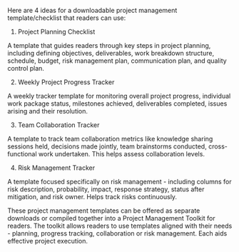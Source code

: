 Here are 4 ideas for a downloadable project management template/checklist that readers can use:

1. Project Planning Checklist

A template that guides readers through key steps in project planning, including defining objectives, deliverables, work breakdown structure, schedule, budget, risk management plan, communication plan, and quality control plan.

2. Weekly Project Progress Tracker 

A weekly tracker template for monitoring overall project progress, individual work package status, milestones achieved, deliverables completed, issues arising and their resolution.

3. Team Collaboration Tracker

A template to track team collaboration metrics like knowledge sharing sessions held, decisions made jointly, team brainstorms conducted, cross-functional work undertaken. This helps assess collaboration levels.

4. Risk Management Tracker

A template focused specifically on risk management - including columns for risk description, probability, impact, response strategy, status after mitigation, and risk owner. Helps track risks continuously.

These project management templates can be offered as separate downloads or compiled together into a Project Management Toolkit for readers. The toolkit allows readers to use templates aligned with their needs - planning, progress tracking, collaboration or risk management. Each aids effective project execution.